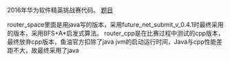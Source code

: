 2016年华为软件精英挑战赛代码。
[题目](https://github.com/blaineyao/future_net/blob/master/HUAWEI%20Code%20Craft%202016%20%E5%88%9D%E8%B5%9B%E8%B5%9B%E9%A2%98%E5%8C%85/HUAWEI%20Code%20Craft%202016%20%E5%88%9D%E8%B5%9B%E9%A2%98%E7%9B%AE.pdf)

router_space里面是用java写的版本，采用future_net_submit_v_0.4.1时最终采用的版本，采用BFS+A*启发式算法。
router_cpp是在比赛过程中测试的cpp版本，最终放弃cpp版本，鱼油官方扣除了java jvm的启动运行时间，Java与cpp性能差距不大，故最终采用了java
